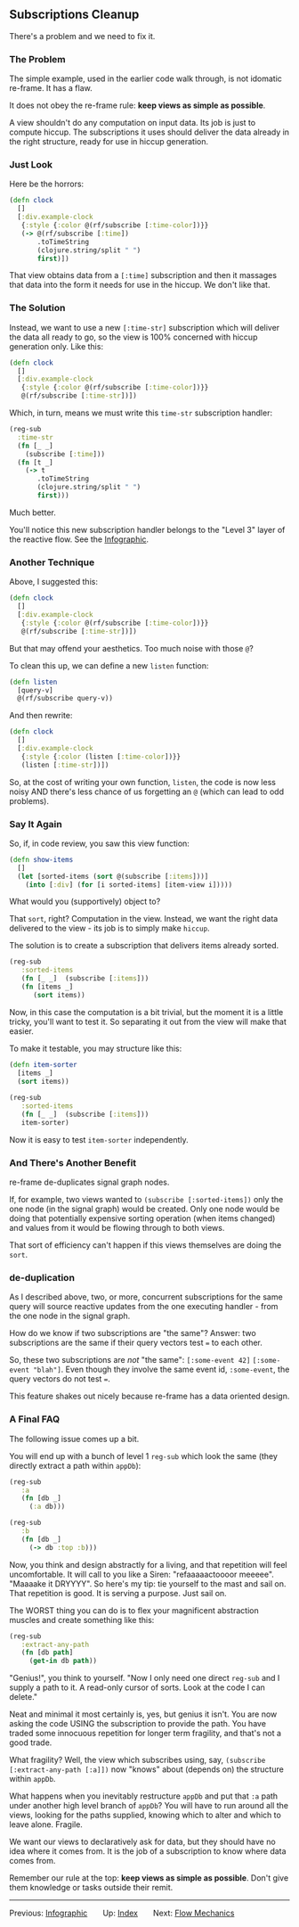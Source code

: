 ## Subscriptions Cleanup 

There's a problem and we need to fix it. 


### The Problem 

The simple example, used in the earlier code walk through, is not idomatic re-frame. It has a flaw. 

It does not obey the re-frame rule:  **keep views as simple as possible**.
 
A view shouldn't do any computation on input data. Its job is just to compute hiccup.
The subscriptions it uses should deliver the data already in the right 
structure, ready for use in hiccup generation.

### Just Look 

Here be the horrors: 
```clj
(defn clock
  []
  [:div.example-clock
   {:style {:color @(rf/subscribe [:time-color])}}
   (-> @(rf/subscribe [:time])
       .toTimeString
       (clojure.string/split " ")
       first)])
```

That view obtains data from a `[:time]` subscription and then it 
massages that data into the form it needs for use in the hiccup.  We don't like that. 

### The Solution

Instead, we want to use a new `[:time-str]` subscription which will deliver the data all ready to go, so 
the view is 100% concerned with hiccup generation only. Like this:
```clj
(defn clock
  []
  [:div.example-clock
   {:style {:color @(rf/subscribe [:time-color])}}
   @(rf/subscribe [:time-str])])
```

Which, in turn, means we must write this `time-str` subscription handler:
```clj
(reg-sub 
  :time-str 
  (fn [_ _]  
    (subscribe [:time]))
  (fn [t _] 
    (-> t
       .toTimeString
       (clojure.string/split " ")
       first)))
```

Much better. 

You'll notice this new subscription handler belongs to the "Level 3" 
layer of the reactive flow.  See the [Infographic](SubscriptionInfographic.md).

### Another Technique

Above, I suggested this:
```clj
(defn clock
  []
  [:div.example-clock
   {:style {:color @(rf/subscribe [:time-color])}}
   @(rf/subscribe [:time-str])])
```

But that may offend your aesthetics. Too much noise with those `@`? 

To clean this up, we can define a new `listen` function: 
```clj
(defn listen 
  [query-v]
  @(rf/subscribe query-v))
```

And then rewrite: 
```clj
(defn clock
  []
  [:div.example-clock
   {:style {:color (listen [:time-color])}}
   (listen [:time-str])])
```
So, at the cost of writing your own function, `listen`, the code is now less noisy 
AND there's less chance of us forgetting an `@` (which can lead to odd problems).

### Say It Again

So, if, in code review, you saw this view function:
```clj
(defn show-items
  []
  (let [sorted-items (sort @(subscribe [:items]))]  
    (into [:div] (for [i sorted-items] [item-view i]))))
```
What would you (supportively) object to?

That `sort`, right?  Computation in the view. Instead, we want the right data 
delivered to the view - its job is to simply make `hiccup`. 

The solution is to create a subscription that delivers items already sorted. 
```clj
(reg-sub 
   :sorted-items 
   (fn [_ _]  (subscribe [:items]))
   (fn [items _]
      (sort items))
```

Now, in this case the computation is a bit trivial, but the moment it is
a little tricky, you'll want to test it.  So separating it out from the 
view will make that easier. 

To make it testable, you may structure like this:
```clj
(defn item-sorter
  [items _]
  (sort items))
  
(reg-sub 
   :sorted-items 
   (fn [_ _]  (subscribe [:items]))
   item-sorter)
```

Now it is easy to test `item-sorter` independently.  

### And There's Another Benefit

re-frame de-duplicates signal graph nodes.  

If, for example, two views wanted to `(subscribe [:sorted-items])` only the one node 
(in the signal graph) would be created.  Only one node would be doing that 
potentially expensive sorting operation (when items changed) and values from 
it would be flowing through to both views.

That sort of efficiency can't happen if this views themselves are doing the `sort`. 

 
### de-duplication

As I described above, two, or more, concurrent subscriptions for the same query will source 
reactive updates from the one executing handler - from the one node in the signal graph.

How do we know if two subscriptions are "the same"?  Answer: two subscriptions
are the same if their query vectors test `=` to each other.

So, these two subscriptions are *not* "the same":  `[:some-event 42]`  `[:some-event "blah"]`. Even
though they involve the same event id, `:some-event`, the query vectors do not test `=`.

This feature shakes out nicely because re-frame has a data oriented design. 

### A Final FAQ

The following issue comes up a bit.

You will end up with a bunch of level 1 `reg-sub` which
look the same (they directly extract a path within `appDb`):
```clj
(reg-sub 
   :a 
   (fn [db _] 
     (:a db)))
```

```clj
(reg-sub 
   :b 
   (fn [db _] 
     (-> db :top :b)))
```
 
Now, you think and design abstractly for a living, and that repetition will feel uncomfortable. It will
call to you like a Siren: "refaaaaactoooor meeeee". "Maaaake it DRYYYY".
So here's my tip:  tie yourself to the mast and sail on. That repetition is good. It is serving a purpose.
Just sail on.

The WORST thing you can do is to flex your magnificent abstraction muscles 
and create something like this:
```clj
(reg-sub 
   :extract-any-path
   (fn [db path]
     (get-in db path))
```

"Genius!", you think to yourself.  "Now I only need one direct `reg-sub` and I supply a path to it. 
A read-only cursor of sorts.  Look at the code I can delete."
 
Neat and minimal it most certainly is, yes, but genius it isn't. You are now asking the 
code USING the subscription to provide the path.  You have traded some innocuous 
repetition for longer term fragility, and that's not a good trade.

What fragility? Well, the view which subscribes using, say, `(subscribe [:extract-any-path [:a]])` 
now "knows" about (depends on) the structure within `appDb`.

What happens when you inevitably restructure `appDb` and put that `:a` path under
another high level branch of `appDb`?  You will have to run around all the views,
looking for the paths supplied, knowing which to alter and which to leave alone. 
Fragile. 

We want our views to declaratively ask for data, but they should have 
no idea where it comes from. It is the job of a subscription to know where data comes from. 

Remember our rule at the top:  **keep views as simple as possible**. 
Don't give them knowledge or tasks outside their remit.


*** 

Previous:  [Infographic](SubscriptionInfographic.md)&nbsp;&nbsp;&nbsp;&nbsp;&nbsp;&nbsp;
Up:        [Index](README.md)&nbsp;&nbsp;&nbsp;&nbsp;&nbsp;&nbsp;
Next:      [Flow Mechanics](SubscriptionFlow.md) &nbsp;&nbsp;&nbsp;&nbsp;&nbsp;&nbsp;


<!-- START doctoc generated TOC please keep comment here to allow auto update -->
<!-- DON'T EDIT THIS SECTION, INSTEAD RE-RUN doctoc TO UPDATE -->
<!-- END doctoc generated TOC please keep comment here to allow auto update -->
